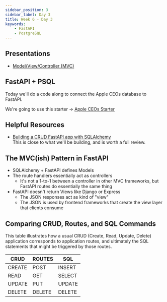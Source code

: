 ```yaml
---
sidebar_position: 3
sidebar_label: Day 3
title: Week 6 - Day 3
keywords:
    - FastAPI
    - PostgreSQL
---
```

<!-- markdownlint-disable no-inline-html -->

## Presentations

- [Model/View/Controller (MVC)](https://docs.google.com/presentation/d/1MOyVIg-5koxE0OBaxIcc6hWrRYI1AvdIfl9R0rAjXAY/edit?usp=sharing)

## FastAPI + PSQL

Today we'll do a code along to connect the Apple CEOs database to FastAPI.

We're going to use this starter -> [Apple CEOs Starter](https://github.com/seanrreid/apple_ceos_starter)

## Helpful Resources

- [Building a CRUD FastAPI app with SQLAlchemy](https://mattermost.com/blog/building-a-crud-fastapi-app-with-sqlalchemy/)
  <br/>This is close to what we'll be building, and is worth a full review.

## The MVC(ish) Pattern in FastAPI

- SQLAlchemy + FastAPI defines Models
- The route handlers essentially act as controllers
  - It's not a 1-to-1 between a controller in other MVC frameworks, but FastAPI routes do essentially the same thing
- FastAPI doesn't return Views like Django or Express
  - The JSON responses act as kind of "view"
  - The JSON is used by frontend frameworks that create the view layer that clients consume

## Comparing CRUD, Routes, and SQL Commands

This table illustrates how a usual CRUD (Create, Read, Update, Delete) application corresponds to application routes, and ultimately the SQL statements that might be triggered by those routes.

| CRUD   | ROUTES | SQL    |
| ------ | ------ | ------ |
| CREATE | POST   | INSERT |
| READ   | GET    | SELECT |
| UPDATE | PUT    | UPDATE |
| DELETE | DELETE | DELETE |
